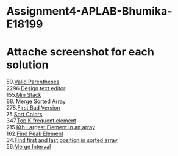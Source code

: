 # Assignment4-APLAB-Bhumika-E18199
# Attache screenshot for each solution
50.[Valid Parentheses]( https://leetcode.com/problems/valid-parentheses/)<br>
2296.[Design text editor]( https://leetcode.com/problems/design-a-text-editor/description/)<br>
155.[Min Stack]( https://leetcode.com/problems/min-stack/description/)<br>
88.[ Merge Sorted Array]( https://leetcode.com/problems/merge-sorted-array/)<br>
278.[First Bad Version]( https://leetcode.com/problems/first-bad-version/)<br>
75.[Sort Colors]( https://leetcode.com/problems/sort-colors/) <br>
347.[Top K frequent element]( https://leetcode.com/problems/top-k-frequent-elements/) <br>
215.[Kth Largest Element in an array]( https://leetcode.com/problems/kth-largest-element-in-an-array/) <br>
162.[Find Peak Element]( https://leetcode.com/problems/find-peak-element/) <br>
34.[Find first and last position in sorted array]( https://leetcode.com/problems/find-first-and-last-position-of-element-in-sorted-array/description/) <br>
56.[Merge Interval]( https://leetcode.com/problems/merge-intervals/) <br>
